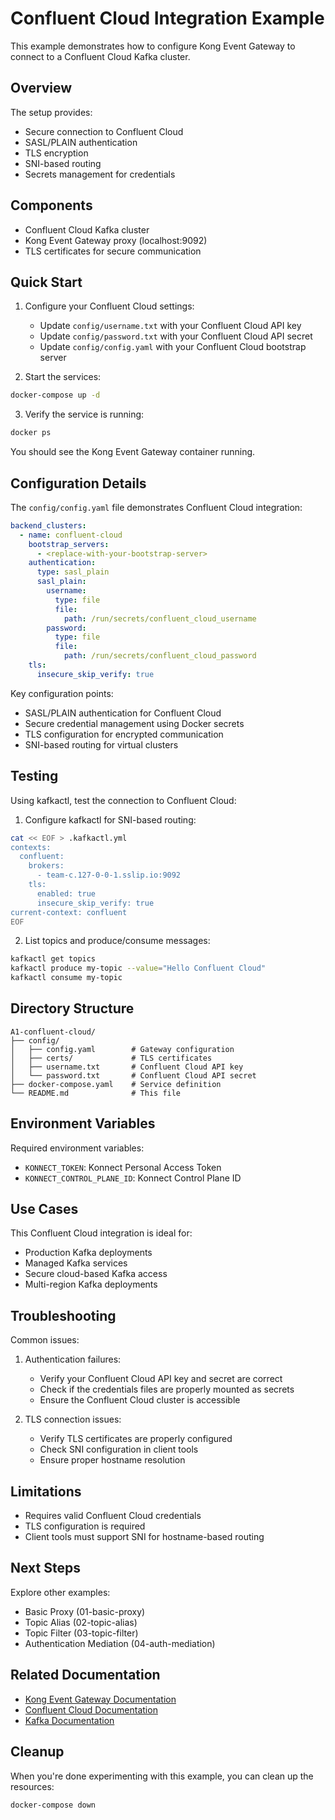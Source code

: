# Confluent Cloud Integration Example

This example demonstrates how to configure Kong Event Gateway to connect to a Confluent Cloud Kafka cluster.

## Overview

The setup provides:
- Secure connection to Confluent Cloud
- SASL/PLAIN authentication
- TLS encryption
- SNI-based routing
- Secrets management for credentials

## Components

- Confluent Cloud Kafka cluster
- Kong Event Gateway proxy (localhost:9092)
- TLS certificates for secure communication

## Quick Start

1. Configure your Confluent Cloud settings: 
   - Update `config/username.txt` with your Confluent Cloud API key
   - Update `config/password.txt` with your Confluent Cloud API secret
   - Update `config/config.yaml` with your Confluent Cloud bootstrap server

2. Start the services:
```bash
docker-compose up -d
```

3. Verify the service is running:
```bash
docker ps
```

You should see the Kong Event Gateway container running.

## Configuration Details

The `config/config.yaml` file demonstrates Confluent Cloud integration:

```yaml
backend_clusters:
  - name: confluent-cloud
    bootstrap_servers: 
      - <replace-with-your-bootstrap-server>
    authentication:
      type: sasl_plain
      sasl_plain:
        username:
          type: file
          file:
            path: /run/secrets/confluent_cloud_username
        password:
          type: file
          file:
            path: /run/secrets/confluent_cloud_password
    tls:
      insecure_skip_verify: true
```

Key configuration points:
- SASL/PLAIN authentication for Confluent Cloud
- Secure credential management using Docker secrets
- TLS configuration for encrypted communication
- SNI-based routing for virtual clusters

## Testing

Using kafkactl, test the connection to Confluent Cloud:

1. Configure kafkactl for SNI-based routing:
```bash
cat << EOF > .kafkactl.yml
contexts:
  confluent:
    brokers:
      - team-c.127-0-0-1.sslip.io:9092
    tls:
      enabled: true
      insecure_skip_verify: true
current-context: confluent
EOF
```

2. List topics and produce/consume messages:
```bash
kafkactl get topics
kafkactl produce my-topic --value="Hello Confluent Cloud"
kafkactl consume my-topic
```

## Directory Structure

```
A1-confluent-cloud/
├── config/
│   ├── config.yaml        # Gateway configuration
│   ├── certs/             # TLS certificates
│   ├── username.txt       # Confluent Cloud API key
│   └── password.txt       # Confluent Cloud API secret
├── docker-compose.yaml    # Service definition
└── README.md              # This file
```

## Environment Variables

Required environment variables:
- `KONNECT_TOKEN`: Konnect Personal Access Token
- `KONNECT_CONTROL_PLANE_ID`: Konnect Control Plane ID

## Use Cases

This Confluent Cloud integration is ideal for:
- Production Kafka deployments
- Managed Kafka services
- Secure cloud-based Kafka access
- Multi-region Kafka deployments

## Troubleshooting

Common issues:

1. Authentication failures:
   - Verify your Confluent Cloud API key and secret are correct
   - Check if the credentials files are properly mounted as secrets
   - Ensure the Confluent Cloud cluster is accessible

2. TLS connection issues:
   - Verify TLS certificates are properly configured
   - Check SNI configuration in client tools
   - Ensure proper hostname resolution

## Limitations

- Requires valid Confluent Cloud credentials
- TLS configuration is required
- Client tools must support SNI for hostname-based routing

## Next Steps

Explore other examples:
- Basic Proxy (01-basic-proxy)
- Topic Alias (02-topic-alias)
- Topic Filter (03-topic-filter)
- Authentication Mediation (04-auth-mediation)

## Related Documentation

- [Kong Event Gateway Documentation](https://docs.konghq.com/gateway/)
- [Confluent Cloud Documentation](https://docs.confluent.io/cloud/current/overview.html)
- [Kafka Documentation](https://kafka.apache.org/documentation/)

## Cleanup

When you're done experimenting with this example, you can clean up the resources:

```bash
docker-compose down
```


